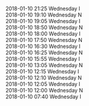 2018-01-10 21:25 Wednesday  I  
2018-01-10 19:10 Wednesday  N  
2018-01-10 19:05 Wednesday  I  
2018-01-10 18:50 Wednesday  N  
2018-01-10 18:00 Wednesday  I  
2018-01-10 17:50 Wednesday  N  
2018-01-10 16:30 Wednesday  I  
2018-01-10 16:25 Wednesday  N  
2018-01-10 15:55 Wednesday  I  
2018-01-10 13:05 Wednesday  N  
2018-01-10 12:15 Wednesday  I  
2018-01-10 12:10 Wednesday  N  
2018-01-10 12:05 Wednesday  I  
2018-01-10 12:00 Wednesday  N  
2018-01-10 07:40 Wednesday  I  
